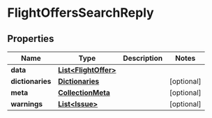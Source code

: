 

# FlightOffersSearchReply


## Properties

| Name | Type | Description | Notes |
|------------ | ------------- | ------------- | -------------|
|**data** | [**List&lt;FlightOffer&gt;**](FlightOffer.md) |  |  |
|**dictionaries** | [**Dictionaries**](Dictionaries.md) |  |  [optional] |
|**meta** | [**CollectionMeta**](CollectionMeta.md) |  |  [optional] |
|**warnings** | [**List&lt;Issue&gt;**](Issue.md) |  |  [optional] |



